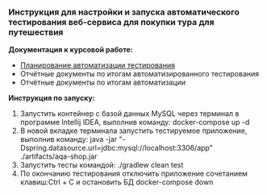 ### Инструкция для настройки и запуска автоматического тестирования веб-сервиса для покупки тура для путешествия

**Документация к курсовой работе:**

- [Планирование автоматизации тестирования](documents/Plan.md)
- Отчётные документы по итогам автоматизированного тестирования
- Отчётные документы по итогам автоматизации

**Инструкция по запуску:**

1. Запустить контейнер с базой данных MySQL через терминал в программе Intellij IDEA, выполнив команду: docker-compose up -d
2. В новой вкладке терминала запустить тестируемое приложение, выполнив команду: java -jar "-Dspring.datasource.url=jdbc:mysql://localhost:3306/app" ./artifacts/aqa-shop.jar
3. Запустить тесты командой: ./gradlew clean test
4. По окончанию тестирования отключить приложение сочетанием клавиш:Ctrl + C и остановить БД docker-compose down